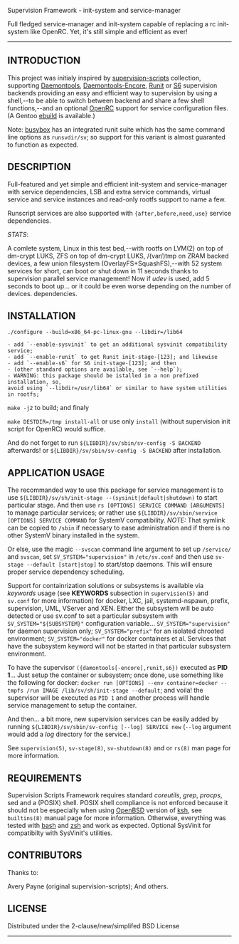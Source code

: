 Supervision Framework - init-system and service-manager

Full fledged service-manager and init-system capable of replacing a
rc init-system like OpenRC. Yet, it's still simple and efficient as ever!

---

INTRODUCTION
------------

This project was initialy inspired by [supervision-scripts][1] collection,
supporting [Daemontools][3], [Daemontools-Encore][4], [Runit][5] or [S6][6]
supervision backends providing an easy and efficient way to supervision
by using a shell,--to be able to switch between backend and share a few shell
functions,--and an optional [OpenRC][7] support for service configuration files.
(A Gentoo [ebuild][2] is available.)

Note: [busybox](http://www.busybox.net/) has an integrated runit suite which has
the same command line options as `runsvdir/sv`; so support for this variant is
almost guaranted to function as expected.

DESCRIPTION
-----------

Full-featured and yet simple and efficient init-system and service-manager
with service dependencies, LSB and extra service commands, virtual
service and service instances and read-only rootfs support to name a few.

Runscript services are also supported with `{after,before,need,use}` service
dependencies.

*STATS*:

A comlete system, Linux in this test bed,--with rootfs on LVM(2) on top of
dm-crypt LUKS, ZFS on top of dm-crypt LUKS, /(var/)tmp on ZRAM backed devices,
a few union filesystem (OverlayFS+SquashFS),--with 52 system services for short,
can boot or shut down in 11 seconds thanks to supervision parallel service
management! Now if _udev_ is used, add 5 seconds to boot up... or it could be
even worse depending on the number of devices.
dependencies.

INSTALLATION
------------

`./configure --build=x86_64-pc-linux-gnu --libdir=/lib64`

    - add `--enable-sysvinit` to get an additional sysvinit compatibility service;
    - add `--enable-runit` to get Runit init-stage-[123]; and likewise
    - add `--enable-s6` for S6 init-stage-[123]; and then
    - (other standard options are available, see `--help`);
    - WARNING: this package should be istalled in a non prefixed installation, so,
    avoid using `--libdir=/usr/lib64` or similar to have system utilities in rootfs;

`make -j2` to build; and finaly

`make DESTDIR=/tmp install-all` or use only `install` (without supervision init
script for OpenRC) would suffice.

And do not forget to run `${LIBDIR}/sv/sbin/sv-config -S BACKEND` afterwards!
or `${LIBDIR}/sv/sbin/sv-config -S BACKEND` after installation.

APPLICATION USAGE
-----------------

The recommanded way to use this package for service management is to use
`${LIBDIR}/sv/sh/init-stage --(sysinit|default|shutdown)` to start particular stage. And then use
`rs [OPTIONS] SERVICE COMMAND [ARGUMENTS]` to manage particular services;
or rather use `${LIBDIR}/sv/sbin/service [OPTIONS] SERVICE COMMAND` for
SystemV compatibility. *NOTE:* That symlink can be copied to `/sbin` if
necessary to ease administration and if there is no other SystemV binary
installed in the system.

Or else, use the magic `--svscan` command line argument to set up `/service/` and
`svscan`, set `SV_SYSTEM="supervision"` in `/etc/sv.conf` and then use
`sv-stage --default [start|stop]` to start/stop daemons.
This will ensure proper service dependency scheduling.

Support for containrization solutions or subsystems is available via _keywords_
usage (see __KEYWORDS__ subsection in `supervision(5)` and `sv.conf` for more
information) for docker, LXC, jail, systemd-nspawn, prefix, supervision, UML,
VServer and XEN.
Either the subsystem will be auto detected or use sv.conf to set a particular
subsystem with `SV_SYSTEM="${SUBSYSTEM}"` configuration variable...
`SV_SYSTEM="supervision"` for daemon supervision only;
`SV_SYSTEM="prefix"` for an isolated chrooted environment;
`SV_SYSTEM="docker"` for docker containers et al.
Services that have the subsystem keyword will not be started in that particular
subsystem environment.

To have the supervisor `({damontools[-encore],runit,s6})` executed as __PID 1__...
Just setup the container or subsystem; once done, use something like
the following for docker: `docker run [OPTIONS] --env container=docker --tmpfs /run
IMAGE /lib/sv/sh/init-stage --default`; and voila! the supervisor will be executed
as `PID 1` and another process will handle service management to setup the container.

And then... a bit more, new supervision services can be easily added by
running `${LIBDIR}/sv/sbin/sv-config [--log] SERVICE new` (`--log` argument
would add a *log* directory for the service.)

See `supervision(5)`, `sv-stage(8)`, `sv-shutdown(8)` and or `rs(8)` man page
for more information.

REQUIREMENTS
------------

Supervision Scripts Framework requires standard _coreutils_, _grep_, _procps_,
sed and a (POSIX) shell.
POSIX shell compliance is not enforced because it should not be especially when
using [OpenBSD](http://openbsd.org) version of [ksh](http://www.kornshell.com/),
see `builtins(8)` manual page for more information. Otherwise, everything was
tested with [bash](http://tiswww.case.edu/php/chet/bash/bashtop.html) and
[zsh](http://www.zsh.org/) and work as expected.
Optional SysVinit for compatibilty with SysVinit's utilities.

CONTRIBUTORS
------------

Thanks to:

Avery Payne (original supervision-scripts);
And others.

LICENSE
-------

Distributed under the 2-clause/new/simplifed BSD License

---

[1]:https://github.com/apayne/supervision-scripts
[2]:https://github.com/tokiclover/bar-overlay
[3]:http://cr.yp.to/daemontools.html
[4]:http://untroubled.org/daemontools-encore/
[5]:http://smarden.org/runit/
[6]:http://www.skarnet.org/software/s6/
[7]:https://github.com/OpenRC/openrc
